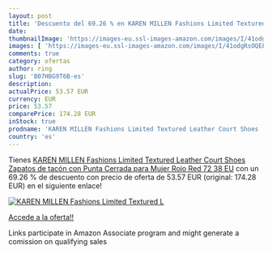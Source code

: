 ```yaml
---
layout: post
title: 'Descuento del 69.26 % en KAREN MILLEN Fashions Limited Textured L'
date: 
thumbnailImage: 'https://images-eu.ssl-images-amazon.com/images/I/41odgRsOQEL._SL200_.jpg'
images: [ 'https://images-eu.ssl-images-amazon.com/images/I/41odgRsOQEL._SL200_.jpg' ]
comments: true
category: ofertas
author: ring
slug: 'B07HBG9T6B-es'
description:
actualPrice: 53.57 EUR
currency: EUR
price: 53.57
comparePrice: 174.28 EUR
inStock: true
prodname: 'KAREN MILLEN Fashions Limited Textured Leather Court Shoes  Zapatos de tacón con Punta Cerrada para Mujer  Rojo  Red 72   38 EU'
country: 'es'
---
```


Tienes [KAREN MILLEN Fashions Limited Textured Leather Court Shoes  Zapatos de tacón con Punta Cerrada para Mujer  Rojo  Red 72   38 EU](https://www.amazon.es/dp/B07HBG9T6B/?tag=tolees-21) con un 69.26 % de descuento con precio de oferta de 53.57 EUR (original: 174.28 EUR) en el siguiente enlace!

[![KAREN MILLEN Fashions Limited Textured L](https://images-eu.ssl-images-amazon.com/images/I/41odgRsOQEL._SL200_.jpg)](https://www.amazon.es/dp/B07HBG9T6B/?tag=tolees-21)

[Accede a la oferta!!](https://www.amazon.es/dp/B07HBG9T6B/?tag=tolees-21)

Links participate in Amazon Associate program and might generate a comission on qualifying sales


